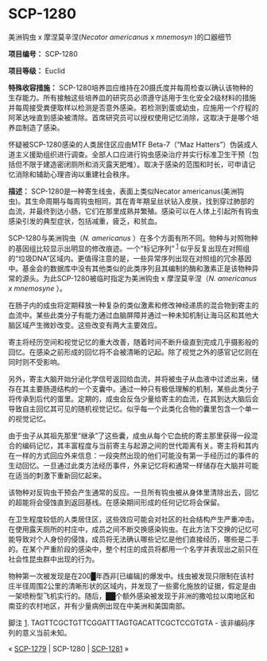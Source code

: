 # SCP-1280
                        




美洲钩虫 x 摩涅莫辛涅(*Necator americanus*  x *mnemosyn* )的口器细节



**项目编号：** SCP-1280

**项目等级：** Euclid

**特殊收容措施：** SCP-1280培养皿应维持在20摄氏度并每周检查以确认该物种的生存能力。所有接触这些培养皿的研究员必须遵守适用于生化安全2级材料的措施并每周接受粪便取样以检测是否意外感染。若检测到蛋或幼虫，应施用一个疗程的阿苯达唑直到感染被清除。首席研究员可以授权使用记忆消除，这取决于是哪个培养皿制造了感染。

怀疑被SCP-1280感染的人类居住区应由MTF Beta-7（“Maz Hatters”）伪装成人道主义援助组织进行调查。全部人口应进行钩虫感染治疗并实行标准卫生干预（包括但不限于建造密闭厕所和消灭露天肥堆）。取决于感染的范围和时长，可申请记忆消除和辅助心理咨询以重建社会秩序。

**描述：** SCP-1280是一种寄生线虫，表面上类似Necator americanus(美洲钩虫)。其生命周期与每周钩虫相同，其在青年期呈丝状钻入皮肤，找到穿过肺部的血流，并最终到达小肠，它们在那里成熟并繁殖。感染可以在人体上引起所有钩虫感染引发的典型症状，包括减重，疲乏，和贫血。

SCP-1280与美洲钩虫（*N. americanus* ）在多个方面有所不同。物种与对照物种的基因组比较显示出明显的修改痕迹。一个“标记序列”<sup class='footnoteref'>
 <a shape='rect' class='footnoteref' id='footnoteref-1' href='javascript:;' onclick='WIKIDOT.page.utils.scrollToReference(&apos;footnote-1&apos;)'>1</a>
</sup>似乎反复出现在对照组的“垃圾DNA”区域内。更值得注意的是，一些异常序列出现在对照组的冗余基因中。基金会的数据库中没有其他类似的此类序列且其编制的酶和激素正是该物种异常的源头。为此SCP-1280被临时指定为美洲钩虫 x 摩涅莫辛涅（*N. americanus x mnemosyne* ）。

在肠子内的成虫将定期释放一种复杂的类似激素和修改神经递质的混合物到寄主的血流中。某些此类分子有能力通过血脑屏障并通过一种未知机制让海马区和其他大脑区域产生微妙改变。这些改变有两大主要效应。

寄主将经历空间和视觉记忆的重大改善，随着时间不断升级直到完成几乎摄影般的回忆。在感染之前形成的回忆将不会被清晰的记起。除了视觉之外的感官记忆则在同时则不受影响。

另外，寄主大脑开始分泌化学信号返回给血流，并将被虫子从血液中过滤出来，储存在其主要肠道结构的一个支囊中。通过一种只有极低理解的机制，某些此类分子将传承到后代的蛋里。定期的，成虫会反刍少量给寄主的血流，在其到达大脑后会导致自主回忆其可见的随机视觉记忆。似乎每一个此类化合物的囊里包含一个单一的视觉记忆。

由于虫子从其祖先那里“继承”了这些囊，成虫从每个它血统的寄主那里获得一段混合的编码记忆，其丰富程度与当前寄主与起源之间的世代距离有关。寄主将和其内在一样的方式回应外来信息：一段突然出现的他们可能没有第一手经历过的事件的生动回忆。一旦通过此类方法经历事件，外来记忆将和通常一样储存在大脑并可能在适当的刺激下重新回忆起来。

该物种对反钩虫干预会产生通常的反应。一旦所有钩虫被从身体里清除出去，回忆的超能将会侵蚀直到返回基线。在感染期间形成的任何记忆将会保留。

在卫生程度较低的人类居住区，这些效应可能会对社区的社会结构产生严重冲击。在使用露天厕所的村庄中，成员之间不断交换感染钩虫。在此方法下交换的记忆可能导致对个人身份的侵蚀，成员将无法确认哪些记忆是他们直接经历，哪些是二手的。在某个严重阶段的感染中，整个村庄的成员将都用一个名字并表现出之前只在社会性昆虫群中出现的行为。

物种第一次被发现是在200█年西非[已编辑]的爆发中。线虫被发现只限制在该村庄半径周围2公里的清晰形状的区域内，并发现了一些雾化施放的证据，假定是由一架喷粉型飞机实行的。随后，██个额外感染被发现于非洲的撒哈拉以南地区和南亚的农村地区，并有少量病例出现在中美洲和美国南部。


脚注
<a shape='rect' href='javascript:;' onclick='WIKIDOT.page.utils.scrollToReference(&apos;footnoteref-1&apos;)'>1</a>. TAGTTCGCTGTTCGGATTTAGTGACATTCGCTCCGTGTA - 该非编码序列的意义当前未知。



« [SCP-1279](/scp-1279) | SCP-1280 | [SCP-1281](/scp-1281) »





                    